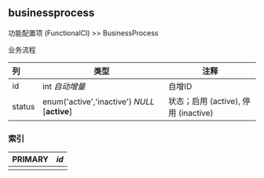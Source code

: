 ## businessprocess

功能配置项 (FunctionalCI) >> BusinessProcess

业务流程

| 列     | 类型                                          | 注释                                 |
| :----- | --------------------------------------------- | ------------------------------------ |
| id     | int *自动增量*                                | 自增ID                               |
| status | enum('active','inactive') *NULL* [**active**] | 状态；启用 (active), 停用 (inactive) |

### 索引

| PRIMARY | *id* |
| :------ | ---- |
|         |      |